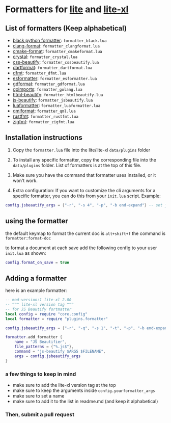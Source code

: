 # Formatters for [lite](https://github.com/rxi/lite) and [lite-xl](https://github.com/franko/lite-xl)

## List of formatters (Keep alphabetical)
- [black python formatter](https://pypi.org/project/black/): `formatter_black.lua`
- [clang-format](https://clang.llvm.org/docs/ClangFormat.html): `formatter_clangformat.lua`
- [cmake-format](https://github.com/cheshirekow/cmake_format): `formatter_cmakeformat.lua`
- [crystal](https://man.archlinux.org/man/crystal.1.en): `formatter_crystal.lua`
- [css-beautify](https://www.npmjs.com/package/js-beautify): `formatter_cssbeautify.lua`
- [dartformat](https://dart.dev/tools/dart-format): `formatter_dartformat.lua`
- [dfmt](https://github.com/dlang-community/dfmt): `formatter_dfmt.lua`
- [esformatter](https://github.com/millermedeiros/esformatter/): `formatter_esformatter.lua`
- [gdformat](https://github.com/Scony/godot-gdscript-toolkit): `formatter_gdformat.lua`
- [goimports](https://pkg.go.dev/golang.org/x/tools/cmd/goimports): `formatter_golang.lua`
- [html-beautify](https://www.npmjs.com/package/js-beautify): `formatter_htmlbeautify.lua`
- [js-beautify](https://www.npmjs.com/package/js-beautify): `formatter_jsbeautify.lua`
- [luaformatter](https://github.com/Koihik/LuaFormatter): `formatter_luaformatter.lua`
- [qmlformat](https://github.com/qt/qtdeclarative): `formatter_qml.lua`
- [rustfmt](https://github.com/rust-lang/rustfmt): `formatter_rustfmt.lua`
- [zigfmt](https://ziglang.org): `formatter_zigfmt.lua`

## Installation instructions

1. Copy the `formatter.lua` file into the lite/lite-xl `data/plugins` folder

2. To install any specific formatter, copy the corresponding file into the `data/plugins` folder. List of formatters is at the top of this file.

3. Make sure you have the command that formatter uses installed, or it won't work.

4. Extra configuration:
    If you want to customize the cli arguments for a specific formatter, you can do this from your `init.lua` script.
    Example:
```lua
config.jsbeautify_args = {"-r", "-s 4", "-p", "-b end-expand"} -- set jsBeautify arguments to indent with spaces.
```

## using the formatter
the default keymap to format the current doc is `alt+shift+f`
the command is `formatter:format-doc`

to format a document at each save add the following config to
your user `init.lua` as shown:
```lua
config.format_on_save = true
```

## Adding a formatter

here is an example formatter:
```lua
-- mod-version:1 lite-xl 2.00
-- ^^^ lite-xl version tag ^^^
-- for JS Beautify fortmatter
local config = require "core.config"
local formatter = require "plugins.formatter"

config.jsbeautify_args = {"-r", "-q", "-s 1", "-t", "-p", "-b end-expand"} -- make sure to keep -r arg if you change this

formatter.add_formatter {
    name = "JS Beautifier",
    file_patterns = {"%.js$"},
    command = "js-beautify $ARGS $FILENAME",
    args = config.jsbeautify_args
}
```
### a few things to keep in mind
- make sure to add the lite-xl version tag at the top
- make sure to keep the arguments inside `config.yourformatter_args`
- make sure to set a name
- make sure to add it to the list in readme.md (and keep it alphabetical)

### Then, submit a pull request
